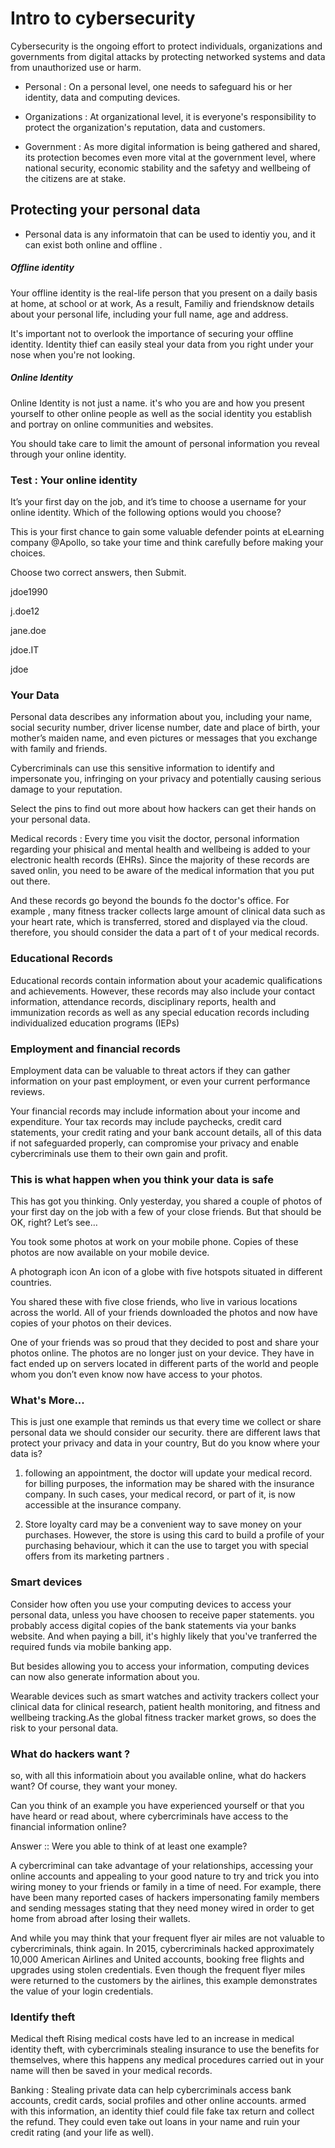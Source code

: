 # Intro to cybersecurity

Cybersecurity is the ongoing effort to protect individuals, organizations and governments from digital attacks by protecting networked systems and data from unauthorized use or harm.

* Personal : On a personal level, one needs to safeguard his or her identity, data and computing devices.

* Organizations : At organizational level, it is everyone's responsibility to protect the organization's reputation, data and customers.

* Government : As more digital information is being gathered and shared, its protection becomes even more vital at the government level, where national security, economic stability and the safetyy and wellbeing of the citizens are at stake.



## Protecting your personal data

- Personal data is any informatoin that can be used to identiy you, and it can exist both online and offline .

##### Offline identity

Your offline identity is the real-life person that you present on a daily basis at home, at school or at work, As a result, Familiy and friendsknow details about your personal life, including your full name, age and address.

It's important not to overlook the importance of securing your offline identity. Identity thief can easily steal your data from you right under your nose when you're not looking.

##### Online Identity

Online Identity is not just a name. it's who you are and how you present yourself to other online people as well as the social identity you establish and portray on online communities and websites.

You should take care to limit the amount of personal information you reveal through your online identity.


### Test : Your online identity

It’s your first day on the job, and it’s time to choose a username for your online identity. Which of the following options would you choose?

This is your first chance to gain some valuable defender points at eLearning company @Apollo, so take your time and think carefully before making your choices.

Choose two correct answers, then Submit.

jdoe1990

j.doe12

jane.doe

jdoe.IT

jdoe

### Your Data

Personal data describes any information about you, including your name, social security number, driver license number, date and place of birth, your mother’s maiden name, and even pictures or messages that you exchange with family and friends.

Cybercriminals can use this sensitive information to identify and impersonate you, infringing on your privacy and potentially causing serious damage to your reputation.

Select the pins to find out more about how hackers can get their hands on your personal data.

Medical records : Every time you visit the doctor, personal information regarding your phisical and mental health and wellbeing is added to your electronic health records (EHRs). Since the majority of these records are saved onlin, you need to be aware of the medical information that you put out there.

And these records go beyond the bounds fo the doctor's office. For example , many fitness tracker collects large amount of clinical data such as your heart rate, which is transferred, stored and displayed via the cloud. therefore, you should consider the data a part of t of your medical records.

### Educational Records

Educational records contain information about your academic qualifications and achievements. However, these records may also include your contact information, attendance records, disciplinary reports, health and immunization records as well as any special education records including individualized education programs (IEPs)


### Employment and financial records

Employment data can be valuable to threat actors if they can gather information on your past employment, or even your current performance reviews.

Your financial records may include information about your income and expenditure. Your tax records may include paychecks, credit card statements, your credit rating and your bank account details, all of this data if not safeguarded properly, can compromise your privacy and enable cybercriminals use them to their own gain and profit.


### This is what happen when you think your data is safe

This has got you thinking. Only yesterday, you shared a couple of photos of your first day on the job with a few of your close friends. But that should be OK, right? Let’s see…

You took some photos at work on your mobile phone. Copies of these photos are now available on your mobile device.

A photograph icon
An icon of a globe with five hotspots situated in different countries.

You shared these with five close friends, who live in various locations across the world. 
All of your friends downloaded the photos and now have copies of your photos on their devices.

One of your friends was so proud that they decided to post and share your photos online. The photos are no longer just on your device. They have in fact ended up on servers located in different parts of the world and people whom you don’t even know now have access to your photos.

### What's More...


This is just one example that reminds us that every time we collect or share personal data we should consider our security. there are different laws that protect your privacy and data in your country, But do you know where your data is?

1. following an appointment, the doctor will update your medical record. for billing purposes, the information may be shared with the insurance company. In such cases, your medical record, or part of it, is now accessible at the insurance company.

2. Store loyalty card may be a convenient way to save money on your purchases. However, the store is using this card to build a profile of your purchasing behaviour, which it can the use to target you with special offers from its marketing partners .

### Smart devices

Consider how often you use your computing devices to access your personal data, unless you have choosen to receive paper statements. you probably access digital copies of the bank statements via your banks website. And when paying a bill, it's highly likely that you've tranferred the required funds via mobile banking app.

But besides allowing you to access your information, computing devices can now also generate information about you.

Wearable devices such as smart watches and activity trackers collect your clinical data for clinical research, patient health monitoring, and fitness  and wellbeing tracking.As the global fitness tracker market grows, so does the risk to your personal data.

### What do hackers want ?

so, with all this informatioin about you available online, what do hackers want? Of course, they want your money.

Can you think of an example you have experienced yourself or that you have heard or read about, where cybercriminals have access to the financial information online?

Answer :: Were you able to think of at least one example?

A cybercriminal can take advantage of your relationships, accessing your online accounts and appealing to your good nature to try and trick you into wiring money to your friends or family in a time of need. For example, there have been many reported cases of hackers impersonating family members and sending messages stating that they need money wired in order to get home from abroad after losing their wallets.

And while you may think that your frequent flyer air miles are not valuable to cybercriminals, think again. In 2015, cybercriminals hacked approximately 10,000 American Airlines and United accounts, booking free flights and upgrades using stolen credentials. Even though the frequent flyer miles were returned to the customers by the airlines, this example demonstrates the value of your login credentials.


### Identify theft

Medical theft Rising medical costs have led to an increase in medical identity theft, with cybercriminals stealing insurance to use the benefits for themselves, where this happens any medical procedures carried out in your name will then be saved in your medical records.

Banking : Stealing private data can help cybercriminals access bank accounts, credit cards, social profiles and other online accounts. armed with this information, an identity thief could file fake tax return and collect the refund. They could even take out loans in your name and ruin your credit rating (and your life as well).